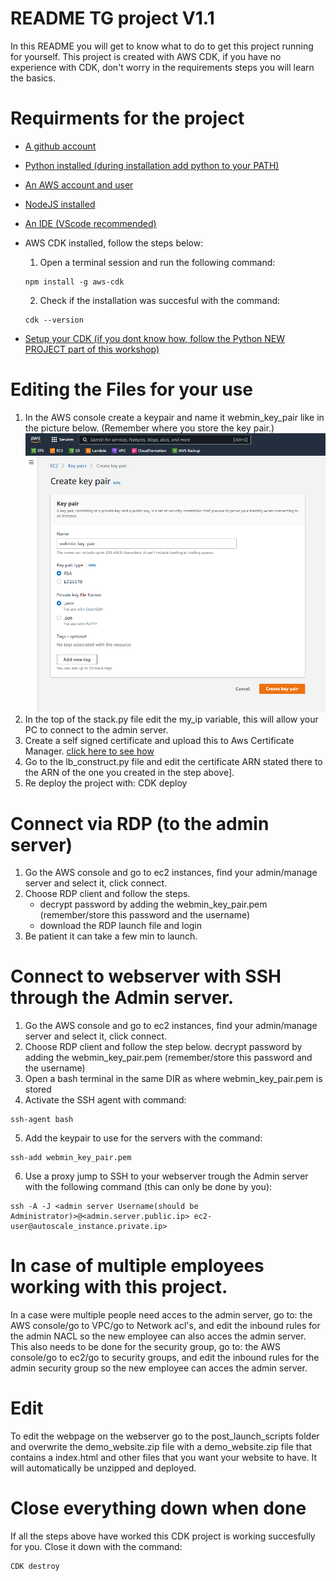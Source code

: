 
# README TG project V1.1

In this README you will get to know what to do to get this project running for yourself.
This project is created with AWS CDK, if you have no experience with CDK, don't worry in the requirements steps you will learn the basics.


# Requirments for the project
- [A github account](https://github.com/)
- [Python installed (during installation add python to your PATH)](https://www.python.org/downloads/)
- [An AWS account and user](https://aws.amazon.com/)
- [NodeJS installed](https://nodejs.org/en/)
- [An IDE (VScode recommended)](https://code.visualstudio.com/)
- AWS CDK installed, follow the steps below:
    1. Open a terminal session and run the following command: 
    ```
    npm install -g aws-cdk
    ```

    2. Check if the installation was succesful with the command: 
    ```
    cdk --version
    ```
- [Setup your CDK (if you dont know how, follow the Python NEW PROJECT part of this workshop)](https://cdkworkshop.com/30-python/20-create-project.html)


# Editing the Files for your use
1. In the AWS console create a keypair and name it webmin_key_pair like in the picture below. (Remember where you store the key pair.)
![Keypair creation](../overview_v1_1/Images/create_keypair.png)
2. In the top of the stack.py file edit the my_ip variable, this will allow your PC to connect to the admin server.
3. Create a self signed certificate and upload this to Aws Certificate Manager. [click here to see how](https://medium.com/@chamilad/adding-a-self-signed-ssl-certificate-to-aws-acm-88a123a04301)
4. Go to the lb_construct.py file and edit the certificate ARN stated there to the ARN of the one you created in the step above].
5. Re deploy the project with: CDK deploy


# Connect via RDP (to the admin server)
1. Go the AWS console and go to ec2 instances, find your admin/manage server and select it, click connect.
2. Choose RDP client and follow the steps.
    - decrypt password by adding the webmin_key_pair.pem (remember/store this password and the username)
    - download the RDP launch file and login
3. Be patient it can take a few min to launch.


# Connect to webserver with SSH through the Admin server.
1. Go the AWS console and go to ec2 instances, find your admin/manage server and select it, click connect.
2. Choose RDP client and follow the step below.
    decrypt password by adding the webmin_key_pair.pem (remember/store this password and the username)
3. Open a bash terminal in the same DIR as where webmin_key_pair.pem is stored
4. Activate the SSH agent with command:
```
ssh-agent bash
```
5. Add the keypair to use for the servers with the command: 
```
ssh-add webmin_key_pair.pem
```
6. Use a proxy jump to SSH to your webserver trough the Admin server with the following command (this can only be done by you):
```
ssh -A -J <admin server Username(should be Administrator)>@<admin.server.public.ip> ec2-user@autoscale_instance.private.ip>
```


# In case of multiple employees working with this project.
In a case were multiple people need acces to the admin server, go to: the AWS console/go to VPC/go to Network acl's, and edit the inbound rules for the admin NACL so the new employee can also acces the admin server. This also needs to be done for the security group, go to: the AWS console/go to ec2/go to security groups, and edit the inbound rules for the admin security group so the new employee can acces the admin server.

# Edit
To edit the webpage on the webserver go to the post_launch_scripts folder and overwrite the demo_website.zip file with a demo_website.zip file that contains a index.html and other files that you want your website to have. It will automatically be unzipped and deployed.

# Close everything down when done
If all the steps above have worked this CDK project is working succesfully for you.
Close it down with the command:
```
CDK destroy
```